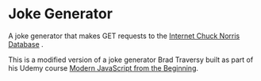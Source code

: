 # Joke Generator
A joke generator that makes GET requests to the [Internet Chuck Norris Database](http://www.icndb.com/) .

This is a modified version of a joke generator Brad Traversy built as part of his Udemy course [Modern JavaScript from the Beginning](https://www.udemy.com/modern-javascript-from-the-beginning/).